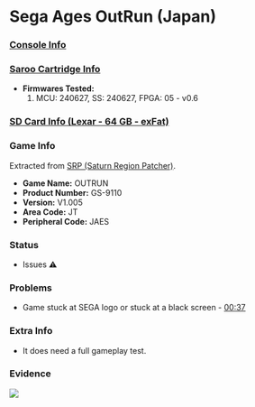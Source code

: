 # Sega Ages OutRun (Japan)

### [Console Info](../../../../../Info/Consoles/VA13/README.md)

### [Saroo Cartridge Info](../../../../../Info/Cartridges/GuangzhouSanStarOnlineShop/1.6/README.md)

- <b>Firmwares Tested:</b>
  1. MCU: 240627, SS: 240627, FPGA: 05 - v0.6

### [SD Card Info (Lexar - 64 GB - exFat)](../../../../../Info/SdCards/Lexar/64GB/exfat/README.md)

### Game Info

Extracted from [SRP (Saturn Region Patcher)](https://segaxtreme.net/resources/saturn-region-patcher.81/download).

- <b>Game Name:</b> OUTRUN
- <b>Product Number:</b> GS-9110
- <b>Version:</b> V1.005
- <b>Area Code:</b> JT
- <b>Peripheral Code:</b> JAES

### Status

- Issues :warning:

### Problems

- Game stuck at SEGA logo or stuck at a black screen - [00:37](https://www.youtube.com/watch?v=1fqxicnToIc&t=37s)

### Extra Info

- It does need a full gameplay test.

### Evidence

[![](https://img.youtube.com/vi/1fqxicnToIc/0.jpg)](https://www.youtube.com/watch?v=1fqxicnToIc)
